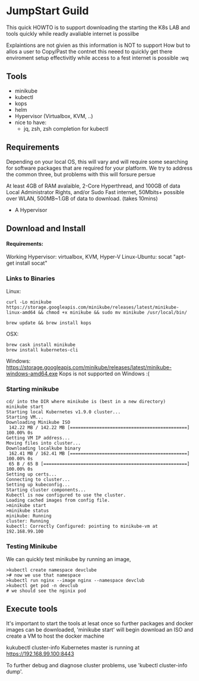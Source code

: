 # JumpStart Guild
This quick HOWTO is to support downloading the starting the K8s LAB and tools quickly while readly avaliable internet is possilbe

Explaintions are not givien as this information is NOT to support How but to allos a user to Copy/Past the contnet this neeed to quickly get there enviroment setup effectivitly while access to a fest internet is possible :wq

## Tools
 - minikube
 - kubectl
 - kops
 - helm
 - Hypervisor (Virtualbox, KVM, ..)
 - nice to have:
    - jq, zsh, zsh completion for kubectl

## Requirements
Depending on your local OS, this will vary and will require some searching for software packages that are required for your platform. We try to address the common three, but problems with this will forsure persue

At least 4GB of RAM avalaible, 2-Core Hyperthread, and 100GB of data
Local Administrator Rights, and/or Sudo
Fast internet, 50Mbits+ possible over WLAN, 500MB~1.GB of data to download. (takes 10mins)

 - A Hypervisor

## Download and Install

#### Requirements: 
Working Hypervisor: virtualbox, KVM, Hyper-V
Linux-Ubuntu: socat "apt-get install socat"

### Links to Binaries

Linux:

	curl -Lo minikube https://storage.googleapis.com/minikube/releases/latest/minikube-linux-amd64 && chmod +x minikube && sudo mv minikube /usr/local/bin/
    
	brew update && brew install kops

OSX:
		
    brew cask install minikube
	brew install kubernetes-cli

Windows: https://storage.googleapis.com/minikube/releases/latest/minikube-windows-amd64.exe
Kops is not supported on Windows :(

### Starting minikube

	cd/ into the DIR where minikube is (best in a new directory)
    minikube start                                                   
    Starting local Kubernetes v1.9.0 cluster...           
    Starting VM...                                          
    Downloading Minikube ISO                                                         
     142.22 MB / 142.22 MB [============================================] 100.00% 0s
    Getting VM IP address...                              
    Moving files into cluster...                                                                    
    Downloading localkube binary                                                              
     162.41 MB / 162.41 MB [============================================] 100.00% 0s      
     65 B / 65 B [======================================================] 100.00% 0s                         
    Setting up certs...                                         
    Connecting to cluster...                                        
    Setting up kubeconfig...                                                    
    Starting cluster components...                                                                           
    Kubectl is now configured to use the cluster.                                      
    Loading cached images from config file.        
    >minikube start
    >minikube status
    minikube: Running
    cluster: Running
    kubectl: Correctly Configured: pointing to minikube-vm at 192.168.99.100

### Testing Minikube
We can quickly test minikube by running an image, 

	>kubectl create namespace devclube
	># now we use that namespace
	>kubectl run nginx --image nginx --namespace devclub
	>kubectl get pod -n devclub 
	# we should see the nginix pod

## Execute tools

It's important to start the tools at lesat once so further packages and docker images can be downloaded, 'minikube start' will begin download an ISO and create a VM to host the docker machine


kukubectl cluster-info
Kubernetes master is running at https://192.168.99.100:8443

To further debug and diagnose cluster problems, use 'kubectl cluster-info dump'.

